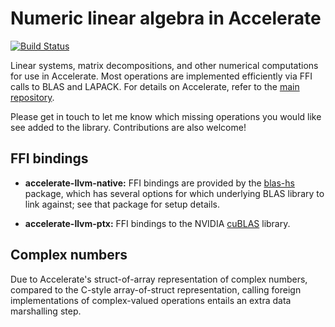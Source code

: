 # Numeric linear algebra in Accelerate

[![Build Status](https://travis-ci.org/tmcdonell/accelerate-blas.svg?branch=master)](https://travis-ci.org/tmcdonell/accelerate-blas)

Linear systems, matrix decompositions, and other numerical computations for use
in Accelerate. Most operations are implemented efficiently via FFI calls to BLAS
and LAPACK. For details on Accelerate, refer to the [main repository][GitHub].

Please get in touch to let me know which missing operations you would like see
added to the library. Contributions are also welcome!


## FFI bindings

  * **accelerate-llvm-native:** FFI bindings are provided by the [blas-hs] package,
    which has several options for which underlying BLAS library to link against;
    see that package for setup details.

  * **accelerate-llvm-ptx:** FFI bindings to the NVIDIA [cuBLAS] library.

## Complex numbers

Due to Accelerate's struct-of-array representation of complex numbers, compared
to the C-style array-of-struct representation, calling foreign implementations
of complex-valued operations entails an extra data marshalling step.


  [GitHub]:     https://github.com/AccelerateHS/accelerate
  [blas-hs]:    http://hackage.haskell.org/package/blas-hs
  [cuBLAS]:     http://docs.nvidia.com/cuda/cublas/index.html


